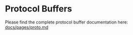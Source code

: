 # Protocol Buffers

Please find the complete protocol buffer documentation here: [docs/pages/proto.md](../docs/pages/proto.md)